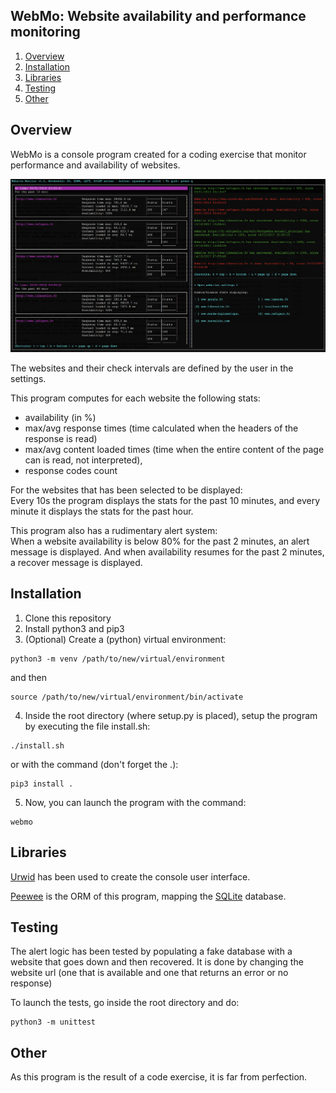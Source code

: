 ## WebMo: Website availability and performance monitoring

1. [Overview](#overview)
2. [Installation](#installation)
3. [Libraries](#libraries)
4. [Testing](#testing)
5. [Other](#other)

## Overview

WebMo is a console program created for a coding exercise that monitor performance and availability of websites.

![Screenshot](doc/screenshot.png)

The websites and their check intervals are defined by the user in the settings.

This program computes for each website the following stats: 
- availability (in %)
- max/avg response times (time calculated when the headers of the response is read)
- max/avg content loaded times (time when the entire content of the page can is read, not interpreted), 
- response codes count

For the websites that has been selected to be displayed:  
Every 10s the program displays the stats for the past 10 minutes, 
and every minute it displays the stats for the past hour.

This program also has a rudimentary alert system:  
When a website availability is below 80% for the past 2 minutes,
an alert message is displayed. And when availability resumes for the past 2 minutes, a recover message is displayed.


## Installation

1. Clone this repository
2. Install python3 and pip3
3. (Optional) Create a (python) virtual environment: 
```
python3 -m venv /path/to/new/virtual/environment
```
and then 
```
source /path/to/new/virtual/environment/bin/activate
```
4. Inside the root directory (where setup.py is placed), 
setup the program by executing the file install.sh:
```
./install.sh
```

or with the command (don't forget the .):
```
pip3 install .
```

5. Now, you can launch the program with the command:
```
webmo
```

## Libraries

[Urwid](http://urwid.org/index.html) has been used to create the console user interface.

[Peewee](http://docs.peewee-orm.com) is the ORM of this program, mapping the [SQLite](https://www.sqlite.org) database.

## Testing

The alert logic has been tested by populating a fake database with 
a website that goes down and then recovered. It is done by changing the 
website url (one that is available and one that returns an error or no response)

To launch the tests, go inside the root directory and do:
```
python3 -m unittest
```

## Other

As this program is the result of a code exercise, it is far from perfection.
